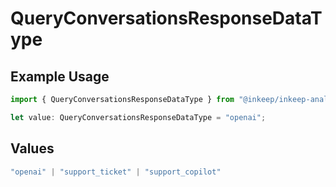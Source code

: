 # QueryConversationsResponseDataType

## Example Usage

```typescript
import { QueryConversationsResponseDataType } from "@inkeep/inkeep-analytics/models/components";

let value: QueryConversationsResponseDataType = "openai";
```

## Values

```typescript
"openai" | "support_ticket" | "support_copilot"
```
